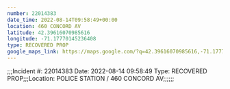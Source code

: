 ```yaml
---
number: 22014383
date_time: 2022-08-14T09:58:49+00:00
location: 460 CONCORD AV
latitude: 42.39616070985616
longitude: -71.17770145236408
type: RECOVERED PROP
google_maps_link: https://maps.google.com/?q=42.39616070985616,-71.17770145236408
---
```


;;;Incident #: 22014383   Date: 2022-08-14 09:58:49   Type: RECOVERED PROP;;;Location: POLICE STATION / 460 CONCORD AV;;;;;;
